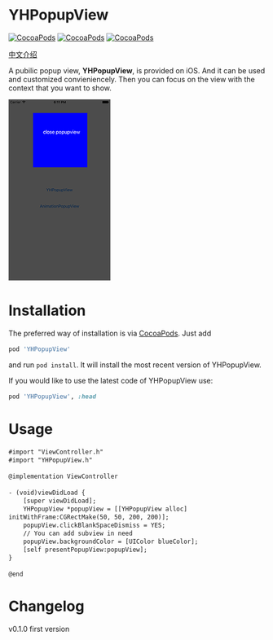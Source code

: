 YHPopupView
=============
[![CocoaPods](https://img.shields.io/cocoapods/v/YHPopupView.svg)]()
[![CocoaPods](https://img.shields.io/cocoapods/p/YHPopupView.svg)]()
[![CocoaPods](https://img.shields.io/cocoapods/l/YHPopupView.svg)]()

[中文介绍](http://www.jianshu.com/p/4555d04d1a22)

A pubilic popup view, **YHPopupView**, is provided on iOS. And it can be used and customized convieniencely. Then you can focus on the view with the context that you want to show. 

![demo](Images/0.png)


Installation
============

The preferred way of installation is via [CocoaPods](http://cocoapods.org). Just add

```ruby
pod 'YHPopupView'
```

and run `pod install`. It will install the most recent version of YHPopupView.

If you would like to use the latest code of YHPopupView use:

```ruby
pod 'YHPopupView', :head
```

Usage
===============
```objc
#import "ViewController.h"
#import "YHPopupView.h"

@implementation ViewController

- (void)viewDidLoad {
    [super viewDidLoad];
    YHPopupView *popupView = [[YHPopupView alloc] initWithFrame:CGRectMake(50, 50, 200, 200)];
    popupView.clickBlankSpaceDismiss = YES;
    // You can add subview in need
    popupView.backgroundColor = [UIColor blueColor];
    [self presentPopupView:popupView];
}

@end
```


Changelog
===============

v0.1.0  first version
